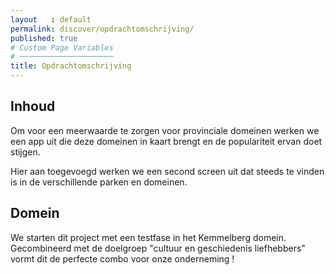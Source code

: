 ```yaml
---
layout   : default
permalink: discover/opdrachtomschrijving/
published: true
# Custom Page Variables
# ─────────────────────
title: Opdrachtomschrijving
---
```


## Inhoud

<p>Om voor een meerwaarde te zorgen voor provinciale domeinen werken we een app uit die deze domeinen in kaart brengt en 
de populariteit ervan doet stijgen.</p>

<p>Hier aan toegevoegd werken we een second screen uit dat steeds te vinden is in de verschillende parken en domeinen.</p>

## Domein

<p>We starten dit project met een testfase in het Kemmelberg domein. Gecombineerd met de doelgroep "cultuur en geschiedenis liefhebbers" vormt dit de perfecte combo voor onze onderneming !</p>

